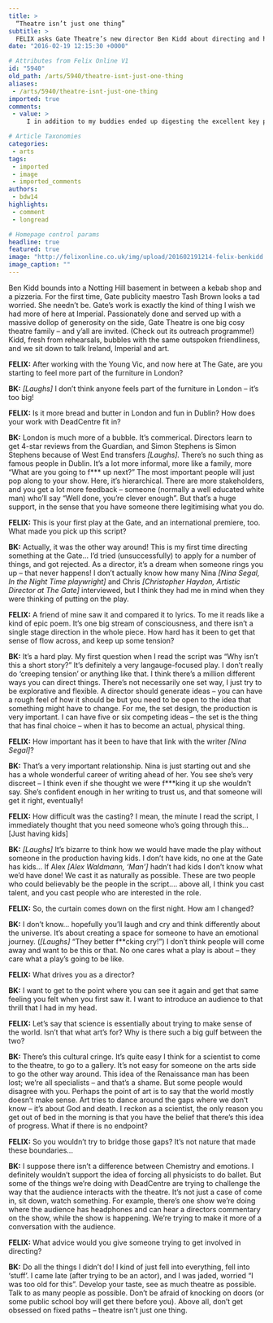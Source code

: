 ```yaml
---
title: >
  “Theatre isn’t just one thing”
subtitle: >
  FELIX asks Gate Theatre’s new director Ben Kidd about directing and his latest work
date: "2016-02-19 12:15:30 +0000"

# Attributes from Felix Online V1
id: "5940"
old_path: /arts/5940/theatre-isnt-just-one-thing
aliases:
 - /arts/5940/theatre-isnt-just-one-thing
imported: true
comments:
 - value: >
     I in addition to my buddies ended up digesting the excellent key points from the blog and all of a sudden I got a horrible suspicion I had not thanked the web blog owner for them. All the young men came as a consequence very interested to read through all of them and have in effect extremely been having fun with these things. I appreciate you for indeed being well kind and also for choosing varieties of useful areas millions of individuals are really wanting to know about. My personal honest apologies for not expressing apictrpaeion to earlier.

# Article Taxonomies
categories:
 - arts
tags:
 - imported
 - image
 - imported_comments
authors:
 - bdw14
highlights:
 - comment
 - longread

# Homepage control params
headline: true
featured: true
image: "http://felixonline.co.uk/img/upload/201602191214-felix-benkidd.jpg"
image_caption: ""
---
```


Ben Kidd bounds into a Notting Hill basement in between a kebab shop and a pizzeria. For the first time, Gate publicity maestro Tash Brown looks a tad worried. She needn’t be. Gate’s work is exactly the kind of thing I wish we had more of here at Imperial. Passionately done and served up with a massive dollop of generosity on the side, Gate Theatre is one big cosy theatre family – and y’all are invited. (Check out its outreach programme!)   Kidd, fresh from rehearsals, bubbles with the same outspoken friendliness, and we sit down to talk Ireland, Imperial and art.

**FELIX:** After working with the Young Vic, and now here at The Gate, are you starting to feel more part of the furniture in London?

**BK:** _[Laughs]_ I don’t think anyone feels part of the furniture in London – it’s too big!

**FELIX:** Is it more bread and butter in London and fun in Dublin? How does your work with DeadCentre fit in?

**BK:** London is much more of a bubble. It’s commerical. Directors learn to get 4-star reviews from the Guardian, and Simon Stephens is Simon Stephens because of West End transfers _[Laughs]._ There’s no such thing as famous people in Dublin. It’s a lot more informal, more like a family, more “What are you going to f*** up next?” The most important people will just pop along to your show. Here, it’s hierarchical. There are more stakeholders, and you get a lot more feedback – someone (normally a well educated white man) who’ll say “Well done, you’re clever enough”. But that’s a huge support, in the sense that you have someone there legitimising what you do.

**FELIX:** This is your first play at the Gate, and an international premiere, too. What made you pick up this script?

**BK:** Actually, it was the other way around! This is my first time directing something at the Gate... I’d tried (unsuccessfully) to apply for a number of things, and got rejected. As a director, it’s a dream when someone rings you up – that never happens! I don’t actually know how many Nina _[Nina Segal, In the Night Time playwright]_ and Chris _[Christopher Haydon, Artistic Director at The Gate]_ interviewed, but I think they had me in mind when they were thinking of putting on the play.

**FELIX:** A friend of mine saw it and compared it to lyrics. To me it reads like a kind of epic poem. It’s one big stream of consciousness, and there isn’t a single stage direction in the whole piece. How hard has it been to get that sense of flow across, and keep up some tension?

**BK:** It’s a hard play. My first question when I read the script was “Why isn’t this a short story?” It’s definitely a very langauge-focused play. I don’t really do ‘creeping tension’ or anything like that. I think there’s a million different ways you can direct things. There’s not necessarily one set way, I just try to be explorative and flexible. A director should generate ideas – you can have a rough feel of how it should be but you need to be open to the idea that something might have to change. For me, the set design, the production is very important. I can have five or six competing ideas – the set is the thing that has final choice – when it has to become an actual, physical thing.

**FELIX:** How important has it been to have that link with the writer _[Nina Segal]_?

**BK:** That’s a very important relationship. Nina is just starting out and she has a whole wonderful career of writing ahead of her. You see she’s very discreet – I think even if she thought we were f***king it up she wouldn’t say. She’s confident enough in her writing to trust us, and that someone will get it right, eventually!

**FELIX:** How difficult was the casting? I mean, the minute I read the script, I immediately thought that you need someone who’s going through this... [Just having kids]

**BK:** _[Laughs]_ It’s bizarre to think how we would have made the play without someone in the production having kids. I don’t have kids, no one at the Gate has kids... If Alex _[Alex Waldmann, ‘Man’]_ hadn’t had kids I don’t know what we’d have done! We cast it as naturally as possible. These are two people who could believably be the people in the script.... above all, I think you cast talent, and you cast people who are interested in the role.

**FELIX:** So, the curtain comes down on the first night. How am I changed?

**BK:** I don’t know... hopefully you’ll laugh and cry and think differently about the universe. It’s about creating a space for someone to have an emotional journey. (_[Laughs]_ “They better f**cking cry!”) I don’t think people will come away and want to be this or that. No one cares what a play is about – they care what a play’s going to be like.

**FELIX:** What drives you as a director?

**BK:** I want to get to the point where you can see it again and get that same feeling you felt when you first saw it. I want to introduce an audience to that thrill that I had in my head.

**FELIX:** Let’s say that science is essentially about trying to make sense of the world. Isn’t that what art’s for? Why is there such a big gulf between the two?

**BK:** There’s this cultural cringe. It’s quite easy I think for a scientist to come to the theatre, to go to a gallery. It’s not easy for someone on the arts side to go the other way around. This idea of the Renaissance man has been lost; we’re all specialists – and that’s a shame. But some people would disagree with you. Perhaps the point of art is to say that the world mostly doesn’t make sense. Art tries to dance around the gaps where we don’t know – it’s about God and death. I reckon as a scientist, the only reason you get out of bed in the morning is that you have the belief that there’s this idea of progress. What if there is no endpoint?

**FELIX:** So you wouldn’t try to bridge those gaps? It’s not nature that made these boundaries...

**BK:** I suppose there isn’t a difference between Chemistry and emotions. I definitely wouldn’t support the idea of forcing all physicists to do ballet. But some of the things we’re doing with DeadCentre are trying to challenge the way that the audience interacts with the theatre. It’s not just a case of come in, sit down, watch something. For example, there’s one show we’re doing where the audience has headphones and can hear a directors commentary on the show, while the show is happening. We’re trying to make it more of a conversation with the audience.

**FELIX:** What advice would you give someone trying to get involved in directing?

**BK:** Do all the things I didn’t do! I kind of just fell into everything, fell into ‘stuff’. I came late (after trying to be an actor), and I was jaded, worried “I was too old for this”. Develop your taste, see as much theatre as possible. Talk to as many people as possible. Don’t be afraid of knocking on doors (or some public school boy will get there before you). Above all, don’t get obsessed on fixed paths – theatre isn’t just one thing.
